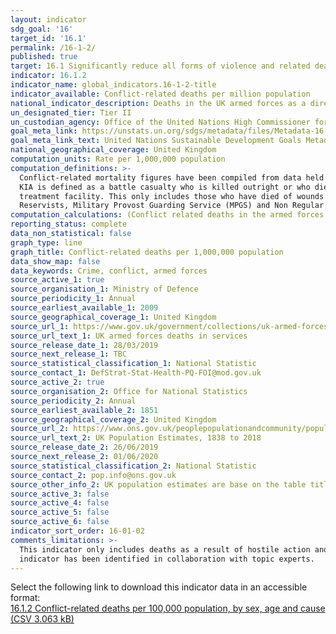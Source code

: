 ```yaml
---
layout: indicator
sdg_goal: '16'
target_id: '16.1'
permalink: /16-1-2/
published: true
target: 16.1 Significantly reduce all forms of violence and related death rates everywhere
indicator: 16.1.2
indicator_name: global_indicators.16-1-2-title
indicator_available: Conflict-related deaths per million population
national_indicator_description: Deaths in the UK armed forces as a direct cause of conflict
un_designated_tier: Tier II
un_custodian_agency: Office of the United Nations High Commissioner for Human Rights (OHCHR)
goal_meta_link: https://unstats.un.org/sdgs/metadata/files/Metadata-16-01-02.pdf
goal_meta_link_text: United Nations Sustainable Development Goals Metadata (PDF 1.3 MB)
national_geographical_coverage: United Kingdom
computation_units: Rate per 1,000,000 population
computation_definitions: >-
  Conflict-related mortality figures have been compiled from data held by Defence Statistics. Figures are presented for UK Regular Armed Forces deaths as a result of a hostile action. A definition of hostile action includes deaths categorised as Killed In Action (KIA) or Died Of Wounds.
  KIA is defined as a battle casualty who is killed outright or who dies as a result of wounds or other injuries before reaching a medical treatment facility. DOW is defined as a battle casualty who dies of wounds or other injuries received in action, after having reached a medical
  treatment facility. This only includes those who have died of wounds whilst under the care of Defence Medical Services. UK Regulars are defined as full time Service personnel, including Nursing Services, but excluding FTRS personnel, Gurkhas, Naval activated Reservists, mobilised
  Reservists, Military Provost Guarding Service (MPGS) and Non Regular Permanent Service (NRPS). Unless otherwise stated, includes trained and untrained personnel.
computation_calculations: (Conflict related deaths in the armed forces / UK Population) * 1,000,000
reporting_status: complete
data_non_statistical: false
graph_type: line
graph_title: Conflict-related deaths per 1,000,000 population
data_show_map: false
data_keywords: Crime, conflict, armed forces
source_active_1: true
source_organisation_1: Ministry of Defence
source_periodicity_1: Annual
source_earliest_available_1: 2009
source_geographical_coverage_1: United Kingdom
source_url_1: https://www.gov.uk/government/collections/uk-armed-forces-deaths-in-service-statistics-index
source_url_text_1: UK armed forces deaths in services
source_release_date_1: 28/03/2019
source_next_release_1: TBC
source_statistical_classification_1: National Statistic
source_contact_1: DefStrat-Stat-Health-PQ-FOI@mod.gov.uk
source_active_2: true
source_organisation_2: Office for National Statistics
source_periodicity_2: Annual
source_earliest_available_2: 1851
source_geographical_coverage_2: United Kingdom
source_url_2: https://www.ons.gov.uk/peoplepopulationandcommunity/populationandmigration/populationestimates/datasets/populationestimatesforukenglandandwalesscotlandandnorthernireland 
source_url_text_2: UK Population Estimates, 1838 to 2018
source_release_date_2: 26/06/2019
source_next_release_2: 01/06/2020
source_statistical_classification_2: National Statistic
source_contact_2: pop.info@ons.gov.uk 
source_other_info_2: UK population estimates are base on the table titled - mid 2001 to mid 2018 detailed time series.
source_active_3: false
source_active_4: false
source_active_5: false
source_active_6: false
indicator_sort_order: 16-01-02
comments_limitations: >-
  This indicator only includes deaths as a result of hostile action and does not include indirect deaths. This indicator is being used as an approximation of the UN SDG Indicator. Where possible, we will work to identify or develop UK data to meet the global indicator specification. This
  indicator has been identified in collaboration with topic experts.
---
```

Select the following link to download this indicator data in an accessible format:<br>[16.1.2 Conflict-related deaths per 100,000 population, by sex, age and cause (CSV 3.063 kB)](https://sustainabledevelopment-uk.github.io/sdg-data/data/16-1-2.csv)
